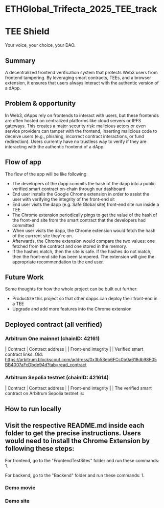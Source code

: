 # ETHGlobal_Trifecta_2025_TEE_track

# TEE Shield
Your voice, your choice, your DAO.

## Summary
A decentralized frontend verification system that protects Web3 users from frontend tampering. By leveraging smart contracts, TEEs, and a browser extension, it ensures that users always interact with the authentic version of a dApp.

## Problem & opportunity
In Web3, dApps rely on frontends to interact with users, but these frontends are often hosted on centralized platforms like cloud servers or IPFS gateways. This creates a major security risk: malicious actors or even service providers can tamper with the frontend, inserting malicious code to deceive users (e.g., phishing, incorrect contract interactions, or fund redirection). Users currently have no trustless way to verify if they are interacting with the authentic frontend of a dApp.

## Flow of app
The flow of the app will be like following:
- The developers of the dapp commits the hash of the dapp into a public verified smart contract on-chain through our dashboard
- End user installs the Google Chrome extension in order to assist the user with verifying the integrity of the front-end sit
- End user visits the dapp (e.g. Safe Global site) front-end site run inside a TEE
- The Chrome extension periodically pings to get the value of the hash of the front-end site from the smart contract that the developers had committed
- When user visits the dapp, the Chrome extension would fetch the hash of the currrent site they're on.
- Afterwards, the Chrome extension would compare the two values: one fetched from the contract and one stored in the memory.
- If the hashes match, then the site is safe. If the hashes do not match, then the front-end site has been tampered. The extension will give the appropriate recommendation to the end user.

## Future Work
Some thoughts for how the whole project can be built out further:
- Productize this project so that other dapps can deploy their front-end in a TEE
- Upgrade and add more features into the Chrome extension

## Deployed contract (all verified)
### Arbitrum One mainnet  (chainID: 42161)
| Contract |                           Contract address |
| Front-end integrity |  |
Verified smart contract links:
Old: https://arbitrum.blockscout.com/address/0x3b53eb6FCc0b0a618db98F05BB4007aFcDbde94d?tab=read_contract


### Arbitrum Sepolia testnet (chainID: 421614)
| Contract    |                           Contract address |
| Front-end integrity |  |
The verified smart contract on Arbitrum Sepolia testnet is:


## How to run locally
Visit the respective README.md inside each folder to get the precise instructions.
Users would need to install the Chrome Extension by following these steps:
-

For frontend, go to the "FrontendTestSites" folder and run these commands:
1.

For backend, go to the "Backend" folder and run these commands:
1.

### Demo movie


### Demo site
